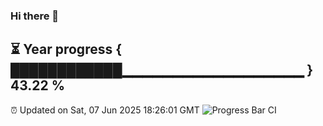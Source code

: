 ### Hi there 👋
⏳ Year progress { ████████████▁▁▁▁▁▁▁▁▁▁▁▁▁▁▁▁▁▁ } 43.22 %
---
⏰ Updated on Sat, 07 Jun 2025 18:26:01 GMT
![Progress Bar CI](https://github.com/liununu/liununu/workflows/Progress%20Bar%20CI/badge.svg)
